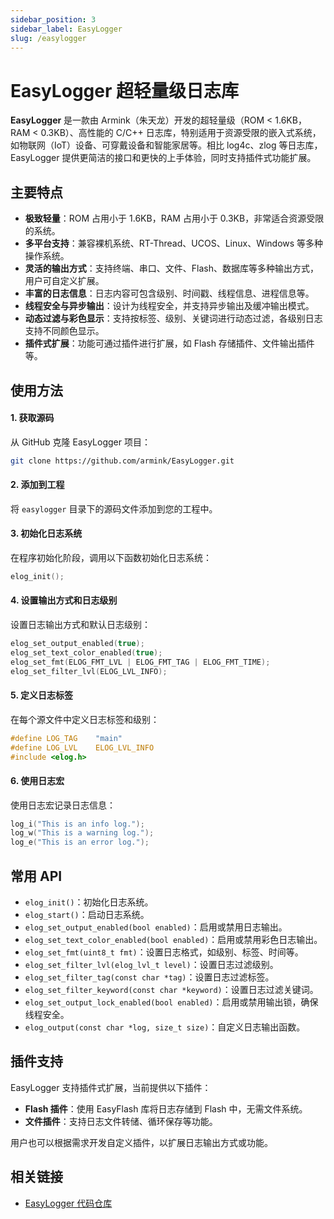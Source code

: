 ```yaml
---
sidebar_position: 3
sidebar_label: EasyLogger
slug: /easylogger
---
```


# EasyLogger 超轻量级日志库

**EasyLogger** 是一款由 Armink（朱天龙）开发的超轻量级（ROM < 1.6KB，RAM < 0.3KB）、高性能的 C/C++ 日志库，特别适用于资源受限的嵌入式系统，如物联网（IoT）设备、可穿戴设备和智能家居等。相比 log4c、zlog 等日志库，EasyLogger 提供更简洁的接口和更快的上手体验，同时支持插件式功能扩展。



## 主要特点

- **极致轻量**：ROM 占用小于 1.6KB，RAM 占用小于 0.3KB，非常适合资源受限的系统。
- **多平台支持**：兼容裸机系统、RT-Thread、UCOS、Linux、Windows 等多种操作系统。
- **灵活的输出方式**：支持终端、串口、文件、Flash、数据库等多种输出方式，用户可自定义扩展。
- **丰富的日志信息**：日志内容可包含级别、时间戳、线程信息、进程信息等。
- **线程安全与异步输出**：设计为线程安全，并支持异步输出及缓冲输出模式。
- **动态过滤与彩色显示**：支持按标签、级别、关键词进行动态过滤，各级别日志支持不同颜色显示。
- **插件式扩展**：功能可通过插件进行扩展，如 Flash 存储插件、文件输出插件等。



## 使用方法

#### 1. 获取源码

从 GitHub 克隆 EasyLogger 项目：

```bash
git clone https://github.com/armink/EasyLogger.git
```

#### 2. 添加到工程

将 `easylogger` 目录下的源码文件添加到您的工程中。

#### 3. 初始化日志系统

在程序初始化阶段，调用以下函数初始化日志系统：

```c showLineNumbers
elog_init();
```

#### 4. 设置输出方式和日志级别

设置日志输出方式和默认日志级别：

```c showLineNumbers
elog_set_output_enabled(true);
elog_set_text_color_enabled(true);
elog_set_fmt(ELOG_FMT_LVL | ELOG_FMT_TAG | ELOG_FMT_TIME);
elog_set_filter_lvl(ELOG_LVL_INFO);
```

#### 5. 定义日志标签

在每个源文件中定义日志标签和级别：

```c showLineNumbers
#define LOG_TAG    "main"
#define LOG_LVL    ELOG_LVL_INFO
#include <elog.h>
```

#### 6. 使用日志宏

使用日志宏记录日志信息：

```c showLineNumbers
log_i("This is an info log.");
log_w("This is a warning log.");
log_e("This is an error log.");
```



## 常用 API

- `elog_init()`：初始化日志系统。
- `elog_start()`：启动日志系统。
- `elog_set_output_enabled(bool enabled)`：启用或禁用日志输出。
- `elog_set_text_color_enabled(bool enabled)`：启用或禁用彩色日志输出。
- `elog_set_fmt(uint8_t fmt)`：设置日志格式，如级别、标签、时间等。
- `elog_set_filter_lvl(elog_lvl_t level)`：设置日志过滤级别。
- `elog_set_filter_tag(const char *tag)`：设置日志过滤标签。
- `elog_set_filter_keyword(const char *keyword)`：设置日志过滤关键词。
- `elog_set_output_lock_enabled(bool enabled)`：启用或禁用输出锁，确保线程安全。
- `elog_output(const char *log, size_t size)`：自定义日志输出函数。



## 插件支持

EasyLogger 支持插件式扩展，当前提供以下插件：

- **Flash 插件**：使用 EasyFlash 库将日志存储到 Flash 中，无需文件系统。
- **文件插件**：支持日志文件转储、循环保存等功能。

用户也可以根据需求开发自定义插件，以扩展日志输出方式或功能。



## 相关链接

- [EasyLogger 代码仓库](https://github.com/armink/EasyLogger)

